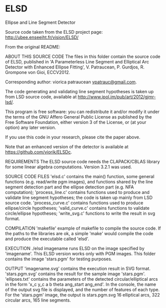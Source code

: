 # ELSD
Ellipse and Line Segment Detector

Source code taken from the ELSD project page: http://ubee.enseeiht.fr/vision/ELSD/

From the original README: 

ABOUT THIS SOURCE CODE
The files in this folder contain the source code of ELSD, published in 
'A Parameterless Line Segment and Elliptical Arc Detector with Enhanced Ellipse
Fitting', V. Patraucean, P. Gurdjos, R. Grompone von Gioi, ECCV2012.

Corresponding author: viorica patraucean vpatrauc@gmail.com.  
 
The code generating and validating line segment hypotheses is taken up from 
LSD source code, available at http://www.ipol.im/pub/art/2012/gjmr-lsd/.

This program is free software: you can redistribute it and/or modify it under
the terms of the GNU Affero General Public License as published by the Free 
Software Foundation, either version 3 of the License, or (at your option) any
later version. 

If you use this code in your research, please cite the paper above.

Note that an enhanced version of the detector is available at <a>https://github.com/viorik/ELSDc</a>.

REQUIREMENTS
The ELSD source code needs the CLAPACK/CBLAS library for some linear algebra 
computations. Version 3.2.1 was used.


SOURCE CODE FILES
'elsd.c'          contains the main() function, some general functions (e.g. 
                  read/write pgm images), and functions shared by the line 
                  segment detection part and the ellipse detection part (e.g. 
                  NFA computation);
'process_line.c'  contains functions used to produce and validate line segment 
                  hypotheses; the code is taken up mainly from LSD source code.
'process_curve.c' contains functions used to produce ellipse/circle hypotheses;
'valid_curve.c'   contains functions to validate circle/ellipse hypotheses;
'write_svg.c'     functions to write the result in svg format.


COMPILATION
'makefile'    example of makefile to compile the source code. If the paths 
                  to the libraries are ok, a simple 'make' would compile the 
                  code and produce the executable called 'elsd'.


EXECUTION
./elsd imagename  runs ELSD on the image specified by 'imagename'. This ELSD 
                  version works only with PGM images. This folder contains the
                  image 'stars.pgm' for testing purposes.   


OUTPUT
'imagename.svg'   contains the execution result in SVG format. 'stars.pgm.svg' 
                  contains the result for the sample image 'stars.pgm'.       
'ellipses.txt'    contains the parameters of the detected circular/elliptical 
                  arcs in the form 'x_c y_c a b theta ang_start ang_end'.
In the console, the name of the output svg file is displayed, and the number
of features of each type. For the 'stars.pgm' image, the output is
stars.pgm.svg
16 elliptical arcs, 322 circular arcs, 165 line segments.
